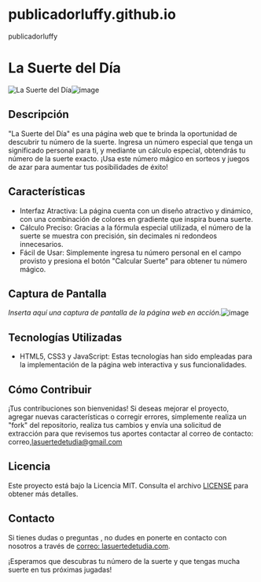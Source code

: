 # publicadorluffy.github.io
publicadorluffy
# La Suerte del Día

![La Suerte del Día](screenshot.png)![image](https://github.com/luffytaro0082/publicadorluffy.github.io/assets/140923630/52fb3a04-cf60-4103-a356-06331dc9da2b)


## Descripción
"La Suerte del Día" es una página web que te brinda la oportunidad de descubrir tu número de la suerte. Ingresa un número especial que tenga un significado personal para ti, y mediante un cálculo especial, obtendrás tu número de la suerte exacto. ¡Usa este número mágico en sorteos y juegos de azar para aumentar tus posibilidades de éxito!

## Características
- Interfaz Atractiva: La página cuenta con un diseño atractivo y dinámico, con una combinación de colores en gradiente que inspira buena suerte.
- Cálculo Preciso: Gracias a la fórmula especial utilizada, el número de la suerte se muestra con precisión, sin decimales ni redondeos innecesarios.
- Fácil de Usar: Simplemente ingresa tu número personal en el campo provisto y presiona el botón "Calcular Suerte" para obtener tu número mágico.

## Captura de Pantalla
_Inserta aquí una captura de pantalla de la página web en acción._![image](https://github.com/luffytaro0082/publicadorluffy.github.io/assets/140923630/1aed6570-7c2c-41da-b986-0d03c1ace536)


## Tecnologías Utilizadas
- HTML5, CSS3 y JavaScript: Estas tecnologías han sido empleadas para la implementación de la página web interactiva y sus funcionalidades.

## Cómo Contribuir
¡Tus contribuciones son bienvenidas! Si deseas mejorar el proyecto, agregar nuevas características o corregir errores, simplemente realiza un "fork" del repositorio, realiza tus cambios y envía una solicitud de extracción para que revisemos tus aportes contactar al correo de contacto: correo,lasuertedetudia@gmail.com

## Licencia
Este proyecto está bajo la Licencia MIT. Consulta el archivo [LICENSE](LICENSE) para obtener más detalles.

## Contacto
Si tienes dudas o preguntas , no dudes en ponerte en contacto con nosotros a través de [correo: lasuertedetudia.com](mailto:correo:lasuertedetudia@gmail.com).

¡Esperamos que descubras tu número de la suerte y que tengas mucha suerte en tus próximas jugadas!
